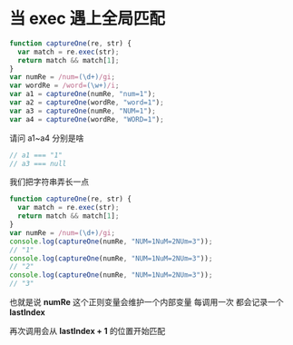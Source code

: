 # 当 exec 遇上全局匹配

```js
function captureOne(re, str) {
  var match = re.exec(str);
  return match && match[1];
}
var numRe = /num=(\d+)/gi;
var wordRe = /word=(\w+)/i;
var a1 = captureOne(numRe, "num=1");
var a2 = captureOne(wordRe, "word=1");
var a3 = captureOne(numRe, "NUM=1");
var a4 = captureOne(wordRe, "WORD=1");
```

请问 a1~a4 分别是啥

```js
// a1 === "1"
// a3 === null
```

我们把字符串弄长一点

```js
function captureOne(re, str) {
  var match = re.exec(str);
  return match && match[1];
}
var numRe = /num=(\d+)/gi;
console.log(captureOne(numRe, "NUM=1NuM=2NUm=3"));
// "1"
console.log(captureOne(numRe, "NUM=1NuM=2NUm=3"));
// "2"
console.log(captureOne(numRe, "NUM=1NuM=2NUm=3"));
// "3"
```

也就是说 **numRe** 这个正则变量会维护一个内部变量 每调用一次 都会记录一个 **lastIndex**

再次调用会从 **lastIndex + 1** 的位置开始匹配
